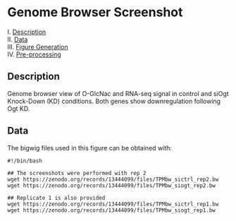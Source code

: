 # Genome Browser Screenshot

I. [Description](#description)  
II. [Data](#data)  
III. [Figure Generation](#figure-generation)  
IV. [Pre-processing](#pre-processing)  


## Description

Genome browser view of O-GlcNac and RNA-seq signal in control and siOgt Knock-Down (KD) conditions. Both genes show downregulation following Ogt KD.

## Data

The bigwig files used in this figure can be obtained with:

```
#!/bin/bash

## The screenshots were performed with rep 2
wget https://zenodo.org/records/13444099/files/TPMbw_sictrl_rep2.bw
wget https://zenodo.org/records/13444099/files/TPMbw_siogt_rep2.bw

## Replicate 1 is also provided
wget https://zenodo.org/records/13444099/files/TPMbw_sictrl_rep1.bw
wget https://zenodo.org/records/13444099/files/TPMbw_siogt_rep1.bw
```


